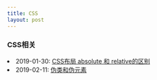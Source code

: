 ```yaml
---
title: CSS
layout: post
---
```


### CSS相关

<li>2019-01-30: <a class="post-list" href="/2019/01/30/css-position.html">CSS布局 absolute 和 relative的区别</a></li>

<li>2019-02-11: <a class="post-list" href="/2019/02/11/css-pseudo.html">伪类和伪元素</a></li>

